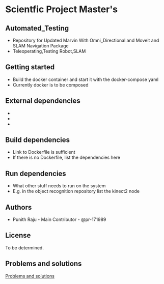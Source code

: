 # Scientfic Project Master's

## Automated_Testing
- Repository for Updated Marvin With Omni_Directional and Moveit and SLAM Navigation Package 
- Teleoperating,Testing Robot,SLAM

## Getting started
- Build the docker container and start it with the docker-compose yaml
- Currently docker is to be composed

## External dependencies
- 
- 
- 

## Build dependencies
- Link to Dockerfile is sufficient
- If there is no Dockerfile, list the dependencies here

## Run dependencies
- What other stuff needs to run on the system
- E.g. in the object recognition repository list the kinect2 node

## Authors
- Punith Raju - Main Contributor - @pr-171989 

## License
To be determined.

## Problems and solutions
[Problems and solutions](https://fbe-gitlab.hs-weingarten.de/prj-iki-robotics/orga/robolab-wiki/wikis/Problems-And-Solutions)
